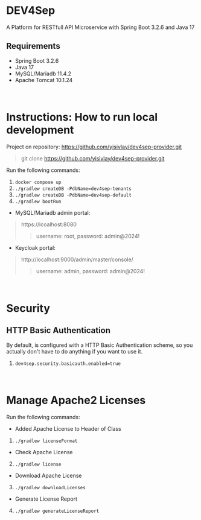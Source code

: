 # DEV4Sep
A Platform for RESTfull API Microservice with Spring Boot 3.2.6 and Java 17

## Requirements
* Spring Boot 3.2.6
* Java 17
* MySQL/Mariadb 11.4.2
* Apache Tomcat 10.1.24

<br> Instructions: How to run local development
=================
Project on repository: https://github.com/yisivlay/dev4sep-provider.git
>git clone https://github.com/yisivlay/dev4sep-provider.git

Run the following commands:
1. `docker compose up`
2. `./gradlew createDB -PdbName=dev4sep-tenants`
3. `./gradlew createDB -PdbName=dev4sep-default`
4. `./gradlew bootRun`

* MySQL/Mariadb admin portal:
> https://lcoalhost:8080
>> username: root, password: admin@2024!
* Keycloak portal:
> http://localhost:9000/admin/master/console/
>> username: admin, password: admin@2024!


<br> Security
=============
HTTP Basic Authentication
-------------------------
By default, is configured with a HTTP Basic Authentication scheme, so you actually don't have to do anything if you want to use it.
1. `dev4sep.security.basicauth.enabled=true`

<br> Manage Apache2 Licenses 
============================
Run the following commands:
* Added Apache License to Header of Class
1. `./gradlew licenseFormat`
* Check Apache License
2. `./gradlew license`
* Download Apache License
3. `./gradlew downloadLicenses`
* Generate License Report
4. `./gradlew generateLicenseReport`
